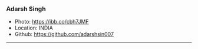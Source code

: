### Adarsh Singh

- Photo: https://ibb.co/cbh7JMF
- Location: INDIA
- Github: https://github.com/adarshsin007

***
